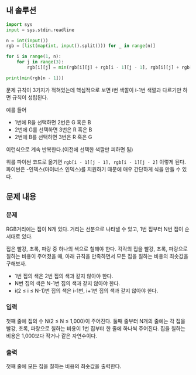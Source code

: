 ## 내 솔루션
```python
import sys
input = sys.stdin.readline

n = int(input())
rgb = [list(map(int, input().split())) for _ in range(n)]

for i in range(1, n):
    for j in range(3):
        rgb[i][j] = min(rgb[i][j] + rgb[i - 1][j - 1], rgb[i][j] + rgb[i - 1][j - 2])

print(min(rgb[n - 1]))
```
문제 규칙이 3가지가 적혀있는데 핵심적으로 보면 i번 색깔이 i-1번 색깔과 다르기만 하면 규칙이 성립된다. 

예를 들어 
- 1번에 R을 선택하면 2번은 G 혹은 B
- 2번에 G를 선택하면 3번은 R 혹은 B
- 2번에 B를 선택하면 3번은 R 혹은 G

이런식으로 계속 반복한다.(이전에 선택한 색깔만 피하면 됨)

위를 파이썬 코드로 옮기면 `rgb[i - 1][j - 1], rgb[i - 1][j - 2]` 이렇게 된다. 파이썬은 -인덱스(마이너스 인덱스)를 지원하기 때문에
매우 간단하게 식을 만들 수 있다.

## 문제 내용
### 문제
RGB거리에는 집이 N개 있다. 거리는 선분으로 나타낼 수 있고, 1번 집부터 N번 집이 순서대로 있다.

집은 빨강, 초록, 파랑 중 하나의 색으로 칠해야 한다. 각각의 집을 빨강, 초록, 파랑으로 칠하는 비용이 주어졌을 때, 아래 규칙을 만족하면서 모든 집을 칠하는 비용의 최솟값을 구해보자.

- 1번 집의 색은 2번 집의 색과 같지 않아야 한다.
- N번 집의 색은 N-1번 집의 색과 같지 않아야 한다.
- i(2 ≤ i ≤ N-1)번 집의 색은 i-1번, i+1번 집의 색과 같지 않아야 한다.

### 입력
첫째 줄에 집의 수 N(2 ≤ N ≤ 1,000)이 주어진다. 둘째 줄부터 N개의 줄에는 각 집을 빨강, 초록, 파랑으로 칠하는 비용이 1번 집부터 한 줄에 하나씩 주어진다. 집을 칠하는 비용은 1,000보다 작거나 같은 자연수이다.

### 출력
첫째 줄에 모든 집을 칠하는 비용의 최솟값을 출력한다.